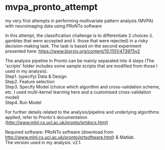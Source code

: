 # mvpa_pronto_attempt

my very first attempts in performing multivariate pattern analysis (MVPA) with neuroimaging data using PRoNTo software <br/>

In this attempt, the classification challenge is to differentiate 2 choices (i. gambles that were accepted and ii. those that were rejected) in a risky decision-making task. The task is based on the second experiment presented here: https://www.biorxiv.org/content/10.1101/473975v2

The analysis pipeline in Pronto can be mainly separated into 4 steps (The 'scripts' folder includes some sample scripts that are modified from those I used in my analysis). <br/>
Step1. (specify) Data & Design <br/>
Step2. Feature selection <br/>
Step3. Specify Model (choice which algorithm and cross-validation scheme, etc. I used multi-kernel learning here and a customised cross-validation model) <br/>
Step4. Run Model <br/>

For further details related to the analysis/pipeline and underlying algorithms applied, refer to Pronto's documentation (http://www.mlnl.cs.ucl.ac.uk/pronto/prtdocs.html) <br/>

Required software: PRoNTo software (download from http://www.mlnl.cs.ucl.ac.uk/pronto/prtsoftware.html) & Matlab. <br/>
The version used in my analysis: v2.1.
